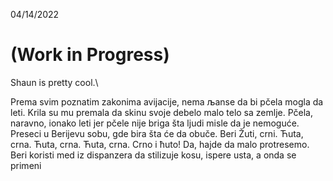 04/14/2022
# (Work in Progress)
Shaun is pretty cool.\

Prema svim poznatim zakonima avijacije, nema љanse da bi pčela mogla da leti. 
Krila su mu premala da skinu svoje debelo malo telo sa zemlje. Pčela, naravno, ionako leti jer pčele nije briga šta ljudi misle da je nemoguće. Preseci u Berijevu sobu, gde bira šta će da obuče. Beri Žuti, crni. Ћuta, crna. Ћuta, crna. 
Ћuta, crna. Crno i ћuto! Da, hajde da malo protresemo. 
Beri koristi med iz dispanzera da stilizuje kosu, ispere usta, a onda se primeni

